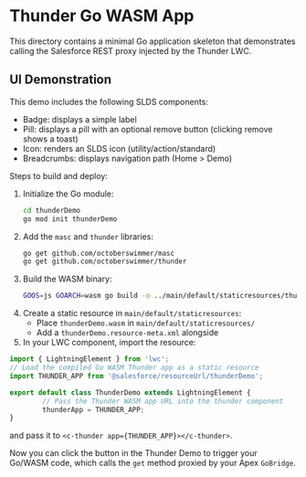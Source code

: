 # Thunder Go WASM App

This directory contains a minimal Go application skeleton that demonstrates calling the Salesforce REST proxy injected by the Thunder LWC.

## UI Demonstration

This demo includes the following SLDS components:
- Badge: displays a simple label
- Pill: displays a pill with an optional remove button (clicking remove shows a toast)
- Icon: renders an SLDS icon (utility/action/standard)
- Breadcrumbs: displays navigation path (Home > Demo)

Steps to build and deploy:
1. Initialize the Go module:
   ```sh
   cd thunderDemo
   go mod init thunderDemo
   ```
2. Add the `masc` and `thunder` libraries:
   ```sh
   go get github.com/octoberswimmer/masc
   go get github.com/octoberswimmer/thunder
   ```
3. Build the WASM binary:
   ```sh
   GOOS=js GOARCH=wasm go build -o ../main/default/staticresources/thunderDemo.wasm main.go
   ```
4. Create a static resource in `main/default/staticresources`:
   - Place `thunderDemo.wasm` in `main/default/staticresources/`
   - Add a `thunderDemo.resource-meta.xml` alongside
5. In your LWC component, import the resource:

```js
import { LightningElement } from 'lwc';
// Load the compiled Go WASM Thunder app as a static resource
import THUNDER_APP from '@salesforce/resourceUrl/thunderDemo';

export default class ThunderDemo extends LightningElement {
        // Pass the Thunder WASM app URL into the thunder component
        thunderApp = THUNDER_APP;
}
```
   and pass it to `<c-thunder app={THUNDER_APP}></c-thunder>`.

Now you can click the button in the Thunder Demo to trigger your Go/WASM code, which calls the `get` method proxied by your Apex `GoBridge`.

